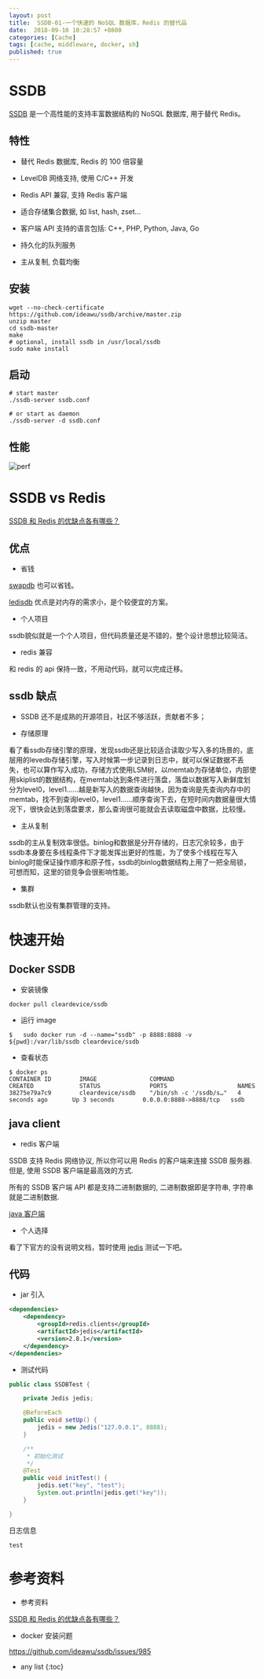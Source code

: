 ```yaml
---
layout: post
title:  SSDB-01-一个快速的 NoSQL 数据库，Redis 的替代品
date:  2018-09-10 10:28:57 +0800
categories: [Cache]
tags: [cache, middleware, docker, sh]
published: true
---
```


# SSDB

[SSDB](http://ssdb.io/zh_cn/) 是一个高性能的支持丰富数据结构的 NoSQL 数据库, 用于替代 Redis。

## 特性

- 替代 Redis 数据库, Redis 的 100 倍容量

- LevelDB 网络支持, 使用 C/C++ 开发

- Redis API 兼容, 支持 Redis 客户端

- 适合存储集合数据, 如 list, hash, zset...

- 客户端 API 支持的语言包括: C++, PHP, Python, Java, Go

- 持久化的队列服务

- 主从复制, 负载均衡

## 安装

```
wget --no-check-certificate https://github.com/ideawu/ssdb/archive/master.zip
unzip master
cd ssdb-master
make
# optional, install ssdb in /usr/local/ssdb
sudo make install
```

## 启动

```
# start master
./ssdb-server ssdb.conf

# or start as daemon
./ssdb-server -d ssdb.conf
```

## 性能

![perf](https://camo.githubusercontent.com/2f61d9b6acbfdb713c88791b474a99232bba1355/687474703a2f2f737364622e696f2f737364622d76732d72656469732e706e673f676974687562)

# SSDB vs Redis

[SSDB 和 Redis 的优缺点各有哪些？](https://www.zhihu.com/question/40733101)

## 优点

- 省钱

[swapdb](https://github.com/JingchengLi/swapdb) 也可以省钱。

[ledisdb](https://github.com/siddontang/ledisdb) 优点是对内存的需求小，是个较便宜的方案。

- 个人项目

ssdb貌似就是一个个人项目，但代码质量还是不错的，整个设计思想比较简洁。

- redis 兼容

和 redis 的 api 保持一致，不用动代码，就可以完成迁移。

## ssdb 缺点

- SSDB 还不是成熟的开源项目，社区不够活跃，贡献者不多；

- 存储原理

看了看ssdb存储引擎的原理，发现ssdb还是比较适合读取少写入多的场景的，底层用的levedb存储引擎，写入时候第一步记录到日志中，就可以保证数据不丢失，也可以算作写入成功，存储方式使用LSM树，以memtab为存储单位，内部使用skiplist的数据结构，在memtab达到条件进行落盘，落盘以数据写入新鲜度划分为level0，level1......越是新写入的数据查询越快，因为查询是先查询内存中的memtab，找不到查询level0，level1......顺序查询下去，在短时间内数据量很大情况下，很快会达到落盘要求，那么查询很可能就会去读取磁盘中数据，比较慢。

- 主从复制

ssdb的主从复制效率很低。binlog和数据是分开存储的，日志冗余较多，由于ssdb本身要在多线程条件下才能发挥出更好的性能，为了使多个线程在写入binlog时能保证操作顺序和原子性，ssdb的binlog数据结构上用了一把全局锁，可想而知，这里的锁竞争会很影响性能。

- 集群

ssdb默认也没有集群管理的支持。

# 快速开始

## Docker SSDB

- 安装镜像

```
docker pull cleardevice/ssdb
```

- 运行 image

```
$   sudo docker run -d --name="ssdb" -p 8888:8888 -v ${pwd}:/var/lib/ssdb cleardevice/ssdb
```

- 查看状态

```
$ docker ps
CONTAINER ID        IMAGE               COMMAND                  CREATED             STATUS              PORTS                    NAMES
38275e79a7c9        cleardevice/ssdb    "/bin/sh -c '/ssdb/s…"   4 seconds ago       Up 3 seconds        0.0.0.0:8888->8888/tcp   ssdb
```

## java client

- redis 客户端

SSDB 支持 Redis 网络协议, 所以你可以用 Redis 的客户端来连接 SSDB 服务器. 但是, 使用 SSDB 客户端是最高效的方式. 

所有的 SSDB 客户端 API 都是支持二进制数据的, 二进制数据即是字符串, 字符串就是二进制数据.

[java 客户端](http://ssdb.io/docs/zh_cn/clients.html#java)

- 个人选择

看了下官方的没有说明文档，暂时使用 [jedis](https://houbb.github.io/2018/09/06/cache-redis-jedis) 测试一下吧。

## 代码

- jar 引入

```xml
<dependencies>
    <dependency>
        <groupId>redis.clients</groupId>
        <artifactId>jedis</artifactId>
        <version>2.8.1</version>
    </dependency>
</dependencies>
```

- 测试代码

```java
public class SSDBTest {

    private Jedis jedis;

    @BeforeEach
    public void setUp() {
        jedis = new Jedis("127.0.0.1", 8888);
    }

    /**
     * 初始化测试
     */
    @Test
    public void initTest() {
        jedis.set("key", "test");
        System.out.println(jedis.get("key"));
    }

}
```

日志信息

```
test
```

# 参考资料

- 参考资料

[SSDB 和 Redis 的优缺点各有哪些？](https://www.zhihu.com/question/40733101)

- docker 安装问题

https://github.com/ideawu/ssdb/issues/985

* any list
{:toc}